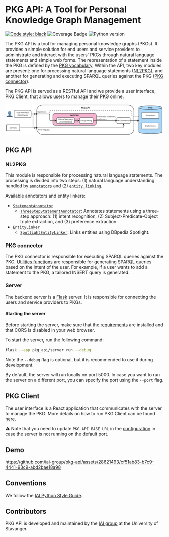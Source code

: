 # PKG API: A Tool for Personal Knowledge Graph Management

[![Code style: black](https://img.shields.io/badge/code%20style-black-000000.svg)](https://github.com/psf/black)
![Coverage Badge](https://img.shields.io/endpoint?url=https://gist.githubusercontent.com/NoB0/8446f35dc373966dc971fb9237483cce/raw/coverage.pkg-api.main.json)
![Python version](https://img.shields.io/badge/python-3.9-blue)

The PKG API is a tool for managing personal knowledge graphs (PKGs). It provides a simple solution for end users and service providers to administrate and interact with the users' PKGs through natural language statements and simple web forms.
The representation of a statement inside the PKG is defined by the [PKG vocabulary](http://w3id.org/pkg/).
Within the API, two key modules are present: one for processing natural language statements ([NL2PKG](#nl2pkg)), and another for generating and executing SPARQL queries against the PKG ([PKG connector](#pkg-connector)).

The PKG API is served as a RESTful API and we provide a user interface, PKG Client, that allows users to manage their PKG online.

![Overview](docs/source/_static/PKG_API_overview.png)

## PKG API

### NL2PKG

This module is responsible for processing natural language statements. The processing is divided into two steps: (1) natural language understanding handled by [`annotators`](pkg_api/nl_to_pkg/annotators) and (2) [`entity_linking`](pkg_api/nl_to_pkg/entity_linking).

Available annotators and entity linkers:

  * [`StatementAnnotator`](pkg_api/nl_to_pkg/annotators/annotator.py)
    - [`ThreeStepStatementAnnotator`](pkg_api/nl_to_pkg/annotators/three_step_annotator.py): Annotates statements using a three-step approach: (1) intent recognition, (2) Subject-Predicate-Object triple extraction, and (3) preference extraction.
  * [`EntityLinker`](pkg_api/nl_to_pkg/entity_linking/entity_linker.py)
    - [`SpotlightEntityLinker`](pkg_api/nl_to_pkg/entity_linking/spotlight_entity_linker.py): Links entities using DBpedia Spotlight.

### PKG connector

The PKG connector is responsible for executing SPARQL queries against the PKG.
[Utilities functions](pkg_api/utils.py) are responsible for generating SPARQL queries based on the intent of the user. For example, if a user wants to add a statement to the PKG, a tailored INSERT query is generated.

### Server

The backend server is a [Flask](https://flask.palletsprojects.com/en/3.0.x/) server. It is responsible for connecting the users and service providers to PKGs.

#### Starting the server

Before starting the server, make sure that the [requirements](requirements.txt) are installed and that CORS is disabled in your web browser.

To start the server, run the following command:

```bash
flask --app pkg_api/server run --debug
```

Note the `--debug` flag is optional, but it is recommended to use it during development.

By default, the server will run locally on port 5000. In case you want to run the server on a different port, you can specify the port using the `--port` flag.

## PKG Client

The user interface is a React application that communicates with the server to manage the PKG. More details on how to run PKG Client can be found [here](pkg-client/README.md).

:warning: Note that you need to update `PKG_API_BASE_URL` in the [configuration](pkg_client/public/config.json) in case the server is not running on the default port.

## Demo

<https://github.com/iai-group/pkg-api/assets/28621493/cf51ab83-b7c9-4441-93c9-abd2bae18a98>

## Conventions

We follow the [IAI Python Style Guide](https://github.com/iai-group/styleguide/tree/main/python).

## Contributors

PKG API is developed and maintained by the [IAI group](https://iai.group/) at the University of Stavanger.
